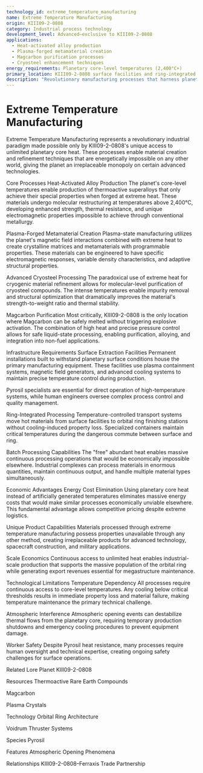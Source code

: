 ```yaml
---
technology_id: extreme_temperature_manufacturing
name: Extreme Temperature Manufacturing
origin: KIII09-2-0808
category: Industrial process technology
development_level: Advanced—exclusive to KIII09-2-0808
applications:
  - Heat-activated alloy production
  - Plasma-forged metamaterial creation
  - Magcarbon purification processes
  - Cryosteel enhancement techniques
energy_requirements: Planetary core-level temperatures (2,400°C+)
primary_location: KIII09-2-0808 surface facilities and ring-integrated processing
description: "Revolutionary manufacturing processes that harness planetary core temperatures to create materials and perform refinements impossible through conventional methods."
---
```

# Extreme Temperature Manufacturing

Extreme Temperature Manufacturing represents a revolutionary industrial paradigm made possible only by KIII09-2-0808's unique access to unlimited planetary core heat. These processes enable material creation and refinement techniques that are energetically impossible on any other world, giving the planet an irreplaceable monopoly on certain advanced technologies.

Core Processes
Heat-Activated Alloy Production
The planet's core-level temperatures enable production of thermoactive superalloys that only achieve their special properties when forged at extreme heat. These materials undergo molecular restructuring at temperatures above 2,400°C, developing enhanced strength, thermal resistance, and unique electromagnetic properties impossible to achieve through conventional metallurgy.

Plasma-Forged Metamaterial Creation
Plasma-state manufacturing utilizes the planet's magnetic field interactions combined with extreme heat to create crystalline matrices and metamaterials with programmable properties. These materials can be engineered to have specific electromagnetic responses, variable density characteristics, and adaptive structural properties.

Advanced Cryosteel Processing
The paradoxical use of extreme heat for cryogenic material refinement allows for molecular-level purification of cryosteel compounds. The intense temperatures enable impurity removal and structural optimization that dramatically improves the material's strength-to-weight ratio and thermal stability.

Magcarbon Purification
Most critically, KIII09-2-0808 is the only location where Magcarbon can be safely melted without triggering explosive activation. The combination of high heat and precise pressure control allows for safe liquid-state processing, enabling purification, alloying, and integration into non-fuel applications.

Infrastructure Requirements
Surface Extraction Facilities
Permanent installations built to withstand planetary surface conditions house the primary manufacturing equipment. These facilities use plasma containment systems, magnetic field generators, and advanced cooling systems to maintain precise temperature control during production.

Pyrosil specialists are essential for direct operation of high-temperature systems, while human engineers oversee complex process control and quality management.

Ring-Integrated Processing
Temperature-controlled transport systems move hot materials from surface facilities to orbital ring finishing stations without cooling-induced property loss. Specialized containers maintain critical temperatures during the dangerous commute between surface and ring.

Batch Processing Capabilities
The "free" abundant heat enables massive continuous processing operations that would be economically impossible elsewhere. Industrial complexes can process materials in enormous quantities, maintain continuous output, and handle multiple material types simultaneously.

Economic Advantages
Energy Cost Elimination
Using planetary core heat instead of artificially generated temperatures eliminates massive energy costs that would make similar processes economically unviable elsewhere. This fundamental advantage allows competitive pricing despite extreme logistics.

Unique Product Capabilities
Materials processed through extreme temperature manufacturing possess properties unavailable through any other method, creating irreplaceable products for advanced technology, spacecraft construction, and military applications.

Scale Economics
Continuous access to unlimited heat enables industrial-scale production that supports the massive population of the orbital ring while generating export revenues essential for megastructure maintenance.

Technological Limitations
Temperature Dependency
All processes require continuous access to core-level temperatures. Any cooling below critical thresholds results in immediate property loss and material failure, making temperature maintenance the primary technical challenge.

Atmospheric Interference
Atmospheric opening events can destabilize thermal flows from the planetary core, requiring temporary production shutdowns and emergency cooling procedures to prevent equipment damage.

Worker Safety
Despite Pyrosil heat resistance, many processes require human oversight and technical expertise, creating ongoing safety challenges for surface operations.

Related Lore
Planet
KIII09-2-0808

Resources
Thermoactive Rare Earth Compounds

Magcarbon

Plasma Crystals

Technology
Orbital Ring Architecture

Voidrum Thruster Systems

Species
Pyrosil

Features
Atmospheric Opening Phenomena

Relationships
KIII09-2-0808–Ferraxis Trade Partnership 